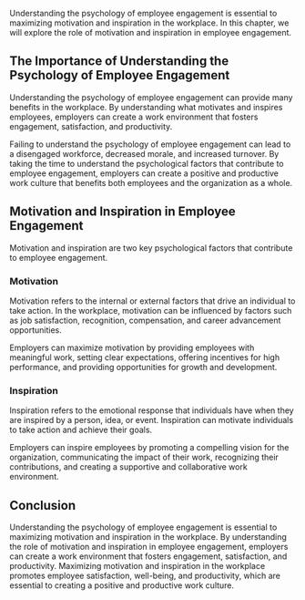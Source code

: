 
Understanding the psychology of employee engagement is essential to maximizing motivation and inspiration in the workplace. In this chapter, we will explore the role of motivation and inspiration in employee engagement.

The Importance of Understanding the Psychology of Employee Engagement
---------------------------------------------------------------------

Understanding the psychology of employee engagement can provide many benefits in the workplace. By understanding what motivates and inspires employees, employers can create a work environment that fosters engagement, satisfaction, and productivity.

Failing to understand the psychology of employee engagement can lead to a disengaged workforce, decreased morale, and increased turnover. By taking the time to understand the psychological factors that contribute to employee engagement, employers can create a positive and productive work culture that benefits both employees and the organization as a whole.

Motivation and Inspiration in Employee Engagement
-------------------------------------------------

Motivation and inspiration are two key psychological factors that contribute to employee engagement.

### Motivation

Motivation refers to the internal or external factors that drive an individual to take action. In the workplace, motivation can be influenced by factors such as job satisfaction, recognition, compensation, and career advancement opportunities.

Employers can maximize motivation by providing employees with meaningful work, setting clear expectations, offering incentives for high performance, and providing opportunities for growth and development.

### Inspiration

Inspiration refers to the emotional response that individuals have when they are inspired by a person, idea, or event. Inspiration can motivate individuals to take action and achieve their goals.

Employers can inspire employees by promoting a compelling vision for the organization, communicating the impact of their work, recognizing their contributions, and creating a supportive and collaborative work environment.

Conclusion
----------

Understanding the psychology of employee engagement is essential to maximizing motivation and inspiration in the workplace. By understanding the role of motivation and inspiration in employee engagement, employers can create a work environment that fosters engagement, satisfaction, and productivity. Maximizing motivation and inspiration in the workplace promotes employee satisfaction, well-being, and productivity, which are essential to creating a positive and productive work culture.
